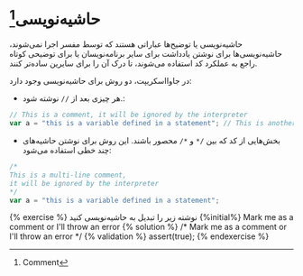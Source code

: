 # حاشیه‌نویسی[^1]

حاشیه‌نویسی یا توضیح‌ها عباراتی هستند که توسط مفسر اجرا نمی‌شوند، حاشیه‌نویسی‌ها برای نوشتن یادداشت برای سایر برنامه‌نویسان یا برای توضیحی کوتاه راجع به عملکرد کد استفاده می‌شوند، تا درک آن را برای سایرین ساده‌تر کنند.

در جاوااسکریپت، دو روش برای حاشیه‌نویسی وجود دارد:

* هر چیزی بعد از `//` نوشته شود.:

```javascript
// This is a comment, it will be ignored by the interpreter
var a = "this is a variable defined in a statement"; // This is another comment
```

* بخش‌هایی از کد که بین `/*` و `*/` محصور باشند. این روش برای نوشتن حاشیه‌های چند خطی استفاده می‌شود:

```javascript
/*
This is a multi-line comment,
it will be ignored by the interpreter
*/
var a = "this is a variable defined in a statement";
```


{% exercise %}
نوشته زیر را تبدیل به حاشیه‌نویسی کنید
{%initial%}
Mark me as a comment
or I'll throw an error
{% solution %}
/*
Mark me as a comment
or I'll throw an error
*/
{% validation %}
assert(true);
{% endexercise %}

[^1]: Comment
